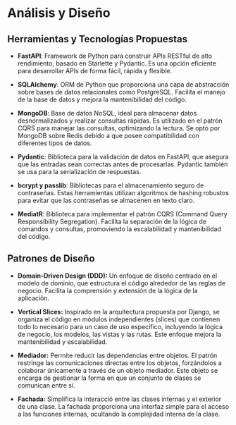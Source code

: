 # Análisis y Diseño

## Herramientas y Tecnologías Propuestas

- **FastAPI**: Framework de Python para construir APIs RESTful de alto rendimiento, basado en Starlette y Pydantic. Es una opción eficiente para desarrollar APIs de forma fácil, rápida y flexible.

- **SQLAlchemy**: ORM de Python que proporciona una capa de abstracción sobre bases de datos relacionales como PostgreSQL. Facilita el manejo de la base de datos y mejora la mantenibilidad del código.

- **MongoDB**: Base de datos NoSQL, ideal para almacenar datos desnormalizados y realizar consultas rápidas. Es utilizado en el patrón CQRS para manejar las consultas, optimizando la lectura. Se optó por MongoDB sobre Redis debido a que posee compatibilidad con diferentes tipos de datos.

- **Pydantic**: Biblioteca para la validación de datos en FastAPI, que asegura que las entradas sean correctas antes de procesarlas. Pydantic también se usa para la serialización de respuestas.

- **bcrypt y passlib**: Bibliotecas para el almacenamiento seguro de contraseñas. Estas herramientas utilizan algoritmos de hashing robustos para evitar que las contraseñas se almacenen en texto claro.

- **MediatR**: Biblioteca para implementar el patrón CQRS (Command Query Responsibility Segregation). Facilita la separación de la lógica de comandos y consultas, promoviendo la escalabilidad y mantenibilidad del código.

## Patrones de Diseño

- **Domain-Driven Design (DDD):** Un enfoque de diseño centrado en el modelo de dominio, que estructura el código alrededor de las reglas de negocio. Facilita la comprensión y extensión de la lógica de la aplicación.

- **Vertical Slices:** Inspirado en la arquitectura propuesta por Django, se organiza el código en módulos independientes (slices) que contienen todo lo necesario para un caso de uso específico, incluyendo la lógica de negocio, los modelos, las vistas y las rutas. Este enfoque mejora la mantenibilidad y escalabilidad.

- **Mediador:** Permite reducir las dependencias entre objetos. El patrón restringe las comunicaciones directas entre los objetos, forzándolos a colaborar únicamente a través de un objeto mediador. Este objeto se encarga de gestionar la forma en que un conjunto de clases se comunican entre sí.

- **Fachada:** Simplifica la interacció entre las clases internas y el exterior de una clase. La fachada proporciona una interfaz simple para el acceso a las funciones internas, ocultando la complejidad interna de la clase.
